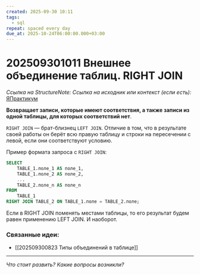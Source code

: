 ```yaml
---
created: 2025-09-30 10:11
tags:
  - sql
repeat: spaced every day
due_at: 2025-10-24T06:00:00.000+03:00
---
```

# 202509301011 Внешнее объединение таблиц. RIGHT JOIN

*Ссылка на StructureNote:*
*Ссылка на исходник или контекст (если есть):* [ЯПрактикум](https://practicum.yandex.ru/learn/backend-nodejs/courses/a4214ab0-2146-4152-b90e-651bf4c7ca5e/sprints/564244/topics/1b53ba64-4733-4307-b1cd-4bdadedf0af9/lessons/e33d2045-e123-432b-b433-81f41f52e54a/)

**Возвращает записи, которые имеют соответствия, а также записи из одной таблицы, для которых соответствий нет**.

`RIGHT JOIN` — брат-близнец `LEFT JOIN`. Отличие в том, что в результате своей работы он берёт всю правую таблицу и строки на пересечении с левой, если они соответствуют условию.

Пример формата запроса с `RIGHT JOIN`:

```sql
SELECT 
    TABLE_1.поле_1 AS поле_1,
    TABLE_1.поле_2 AS поле_2,
    ...
    TABLE_2.поле_n AS поле_n
FROM
    TABLE_1
RIGHT JOIN TABLE_2 ON TABLE_1.поле = TABLE_2.поле;
```

Если в RIGHT JOIN поменять местами таблицы, то его результат будем равен применению LEFT JOIN. И наоборот.

### Связанные идеи:

* [[202509300823 Типы объединений в таблице]]
---

*Что стоит развить? Какие вопросы возникли?*

